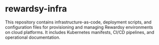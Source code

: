 # rewardsy-infra

This repository contains infrastructure-as-code, deployment scripts, and configuration files for provisioning and managing Rewardsy environments on cloud platforms. It includes Kubernetes manifests, CI/CD pipelines, and operational documentation.
